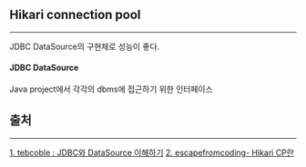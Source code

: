 ## Hikari connection pool
---
JDBC DataSource의 구현체로 성능이 좋다.

#### JDBC DataSource
Java project에서 각각의 dbms에 접근하기 위한 인터페이스



## 출처
---
[1. tebcoble : JDBC와 DataSource 이해하기](https://tecoble.techcourse.co.kr/post/2023-06-28-JDBC-DataSource/)
[2. escapefromcoding- Hikari CP란](https://escapefromcoding.tistory.com/712)
